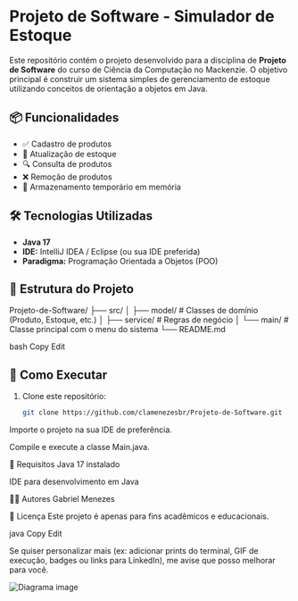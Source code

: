 # Projeto de Software - Simulador de Estoque

Este repositório contém o projeto desenvolvido para a disciplina de **Projeto de Software** do curso de Ciência da Computação no Mackenzie. O objetivo principal é construir um sistema simples de gerenciamento de estoque utilizando conceitos de orientação a objetos em Java.

## 📦 Funcionalidades

- ✅ Cadastro de produtos
- 🔄 Atualização de estoque
- 🔍 Consulta de produtos
- ❌ Remoção de produtos
- 💾 Armazenamento temporário em memória

## 🛠️ Tecnologias Utilizadas

- **Java 17**
- **IDE:** IntelliJ IDEA / Eclipse (ou sua IDE preferida)
- **Paradigma:** Programação Orientada a Objetos (POO)

## 📁 Estrutura do Projeto

Projeto-de-Software/
├── src/
│ ├── model/ # Classes de domínio (Produto, Estoque, etc.)
│ ├── service/ # Regras de negócio
│ └── main/ # Classe principal com o menu do sistema
└── README.md

bash
Copy
Edit

## 🚀 Como Executar

1. Clone este repositório:
   ```bash
   git clone https://github.com/clamenezesbr/Projeto-de-Software.git
Importe o projeto na sua IDE de preferência.

Compile e execute a classe Main.java.

📌 Requisitos
Java 17 instalado

IDE para desenvolvimento em Java

🧑‍💻 Autores
Gabriel Menezes

📄 Licença
Este projeto é apenas para fins acadêmicos e educacionais.

java
Copy
Edit

Se quiser personalizar mais (ex: adicionar prints do terminal, GIF de execução, badges ou links para LinkedIn), me avise que posso melhorar para você.

![Diagrama image](https://plantuml.gitlab-static.net/png/U9obLKrhup0GlUjNY5mANLowLqENbhIK7XP2Itx0L9fq1omfQEHGklI_Lt8SHv7jfTtwOccOz-RDbttD0NneJIF4cRoAZrmsm8pSNOHA5xdc5Zmv-LT8-ODqBTVhXzjqjivWBP-29_kIxcY0cjp0QF_0O7WNFU4A_OQQCPy6xVX6WKP3od7EH3QWnwGijtQ0bNSROYPdWNWYMFlSa0854ma4V0tkb330qbFohkKj14n6GvecibYsdZzH58siF7M49SFT3ctuBufUQgzn87omlUCSSm8DJYNwthVRxoMqYiD4YhQfVZDiIS6T3HxqIFqZgXZAwfbUqTPzKiRD3fgkX_zcX8FR18CsP8cJJEU_ElW3os-dqK_7ZdiNMYxxEG2EfUdNyX4RK6d4JMfilvw7nLpyNCYgwbxzQjLowvXR6hbSNboSB_ATg6Mi8ipubVDKIqP9oOWxdECUpK0KSx3DOAORLijzXuJ8zFQ8glhL7IFDVWzhwN4JFn5MHK2fEmT5n93D7bB5f42CTHUeGp8vw4HluJ-quXaOuxXBD68wqG9O526F9qu7yxIAnt5Be1Ze3SJHLghBHy1qNa9SnwZnP_01gbZVpG00)

